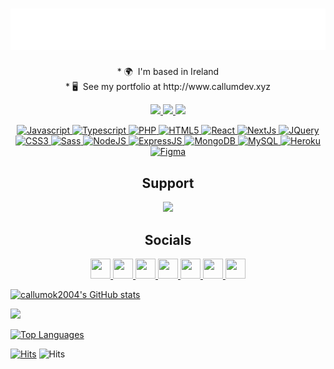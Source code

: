 <h1 align="center">
  <img src="https://raw.githubusercontent.com/callumok2004/callumok2004/master/header.svg" alt="Hi there, I'm Callum" />
</h1>

<div align="center">
  * 🌍  I'm based in Ireland <br/>
  * 🖥️  See my portfolio at http://www.callumdev.xyz <br/>
</div>

<p align="center">
  <a href="https://www.twitter.com/intent/follow?screen_name=CallumDEV_" target="_blank" rel="noreferrer">
    <img src="https://img.shields.io/twitter/follow/CallumDEV_?logo=twitter&style=for-the-badge&color=3382ed&labelColor=1c1917" />
  </a>
 
 <a href="https://www.github.com/callumok2004" target="_blank" rel="noreferrer">
    <img src="https://img.shields.io/github/followers/callumok2004?logo=github&style=for-the-badge&color=3382ed&labelColor=1c1917" />
  </a>
 
  <a href="https://www.twitch.tv/callumok2004" target="_blank" rel="noreferrer">
    <img src="https://img.shields.io/twitch/status/callumok2004?logo=twitchsx&style=for-the-badge&color=3382ed&labelColor=1c1917&label=TWITCH+STATUS" />
  </a>
</p>

<p align="center">
  <a href="https://developer.mozilla.org/en-US/docs/Web/JavaScript" target="_blank" rel="noreferrer">
  <img src="https://cdn.jsdelivr.net/gh/devicons/devicon/icons/javascript/javascript-original.svg" width="36" height="36" alt="Javascript" />
  </a>
  <a href="https://www.typescriptlang.org/" target="_blank" rel="noreferrer">
  <img src="https://cdn.jsdelivr.net/gh/devicons/devicon/icons/typescript/typescript-original.svg" width="36" height="36" alt="Typescript" />
  </a>
  <a href="https://www.php.net/" target="_blank" rel="noreferrer">
  <img src="https://cdn.jsdelivr.net/gh/devicons/devicon/icons/php/php-plain.svg" width="36" height="36" alt="PHP" />
  </a>
  <a href="https://developer.mozilla.org/en-US/docs/Glossary/HTML5" target="_blank" rel="noreferrer">
  <img src="https://cdn.jsdelivr.net/gh/devicons/devicon/icons/html5/html5-plain.svg" width="36" height="36" alt="HTML5" />
  </a>
  <a href="https://reactjs.org/" target="_blank" rel="noreferrer">
  <img src="https://cdn.jsdelivr.net/gh/devicons/devicon/icons/react/react-original.svg" width="36" height="36" alt="React" />
  </a>
  <a href="https://nextjs.org/docs" target="_blank" rel="noreferrer">
  <img src="https://cdn.jsdelivr.net/gh/devicons/devicon/icons/nextjs/nextjs-original.svg" width="36" height="36" alt="NextJs" />
  </a>
  <a href="https://jquery.com/" target="_blank" rel="noreferrer">
  <img src="https://cdn.jsdelivr.net/gh/devicons/devicon/icons/jquery/jquery-plain.svg" width="36" height="36" alt="JQuery" />
  </a>
  <a href="https://www.w3.org/TR/CSS/#css" target="_blank" rel="noreferrer">
  <img src="https://cdn.jsdelivr.net/gh/devicons/devicon/icons/css3/css3-plain.svg" width="36" height="36" alt="CSS3" />
  </a>
  <a href="https://sass-lang.com/" target="_blank" rel="noreferrer">
  <img src="https://cdn.jsdelivr.net/gh/devicons/devicon/icons/sass/sass-original.svg" width="36" height="36" alt="Sass" />
  </a>
  <a href="https://nodejs.org/en/" target="_blank" rel="noreferrer">
  <img src="https://cdn.jsdelivr.net/gh/devicons/devicon/icons/nodejs/nodejs-original.svg" width="36" height="36" alt="NodeJS" />
  </a>
  <a href="https://expressjs.com/" target="_blank" rel="noreferrer">
  <img src="https://cdn.jsdelivr.net/gh/devicons/devicon/icons/express/express-original.svg" width="36" height="36" alt="ExpressJS" />
  </a>
  <a href="https://www.mongodb.com/" target="_blank" rel="noreferrer">
  <img src="https://cdn.jsdelivr.net/gh/devicons/devicon/icons/mongodb/mongodb-original.svg" width="36" height="36" alt="MongoDB" />
  </a>
  <a href="https://www.mysql.com/" target="_blank" rel="noreferrer">
  <img src="https://cdn.jsdelivr.net/gh/devicons/devicon/icons/mysql/mysql-original.svg" width="36" height="36" alt="MySQL" />
  </a>
  <a href="https://www.heroku.com/" target="_blank" rel="noreferrer">
  <img src="https://cdn.jsdelivr.net/gh/devicons/devicon/icons/heroku/heroku-original.svg" width="36" height="36" alt="Heroku" />
  </a>
  <a href="https://www.figma.com/" target="_blank" rel="noreferrer">
  <img src="https://cdn.jsdelivr.net/gh/devicons/devicon/icons/figma/figma-original.svg" width="36" height="36" alt="Figma" />
  </a>
</p>

<h2 align="center">
  Support
</h2>

<div align="center"><a href="https://www.buymeacoffee.com/callumokane"><img src="https://cdn.buymeacoffee.com/buttons/v2/default-yellow.png" width="200" /></a></div>

<h2 align="center">
  Socials
</h2>

<p align="center">
  <a href="https://discord.gg/bSjTV3Q4XA" target="_blank" rel="noreferrer">
    <img src="https://raw.githubusercontent.com/danielcranney/readme-generator/main/public/icons/socials/discord.svg" width="32" height="32" />
  </a>
  <a href="https://www.codesandbox.com/u/callumokane" target="_blank" rel="noreferrer">
    <img src="https://raw.githubusercontent.com/danielcranney/readme-generator/main/public/icons/socials/codesandbox.svg" width="32" height="32" />
  </a>
  <a href="https://www.github.com/callumok2004" target="_blank" rel="noreferrer">
    <img src="https://raw.githubusercontent.com/danielcranney/readme-generator/main/public/icons/socials/github.svg" width="32" height="32" />
  </a>
  <a href="http://www.instagram.com/callum.o.kane" target="_blank" rel="noreferrer">
    <img src="https://raw.githubusercontent.com/danielcranney/readme-generator/main/public/icons/socials/instagram.svg" width="32" height="32" />
  </a>
  <a href="https://www.linkedin.com/in/callum-okane-642046234/" target="_blank" rel="noreferrer">
    <img src="https://raw.githubusercontent.com/danielcranney/readme-generator/main/public/icons/socials/linkedin.svg" width="32" height="32" />
  </a>
  <a href="https://www.twitter.com/callumdev_" target="_blank" rel="noreferrer">
    <img src="https://raw.githubusercontent.com/danielcranney/readme-generator/main/public/icons/socials/twitter.svg" width="32" height="32" />
  </a>
  <a href="https://www.twitch.tv/callumok2004" target="_blank" rel="noreferrer">
    <img src="https://raw.githubusercontent.com/danielcranney/readme-generator/main/public/icons/socials/twitch.svg" width="32" height="32" />
  </a>
</p>

<a href="http://www.github.com/callumok2004" align="center"><img src="https://github-readme-stats.vercel.app/api?username=callumok2004&show_icons=true&hide=&count_private=true&title_color=3382ed&text_color=ffffff&icon_color=3382ed&bg_color=1c1917&hide_border=true&show_icons=true" alt="callumok2004's GitHub stats" />
</a>

<a href="http://www.github.com/callumok2004" align="center"><img src="https://github-readme-streak-stats.herokuapp.com/?user=callumok2004&stroke=ffffff&background=1c1917&ring=3382ed&fire=3382ed&currStreakNum=ffffff&currStreakLabel=3382ed&sideNums=ffffff&sideLabels=ffffff&dates=ffffff&hide_border=true" /></a>

<a href="https://github.com/callumok2004" align="center"><img src="https://github-readme-stats.vercel.app/api/top-langs/?username=callumok2004&langs_count=10&title_color=3382ed&text_color=ffffff&icon_color=3382ed&bg_color=1c1917&hide_border=true&locale=en&custom_title=Top%20%Languages" alt="Top Languages" /></a>

[![Hits](https://hits.seeyoufarm.com/api/count/incr/badge.svg?url=https%3A%2F%2Fgithub.com%2Fcallumok2004&count_bg=%230263A4&title_bg=%23002D53&icon=github.svg&icon_color=%23FFFFFF&title=visits&edge_flat=true)](https://hits.seeyoufarm.com)
![Hits](https://hits-app.vercel.app/hits?url=https://github.com/callumok2004)

